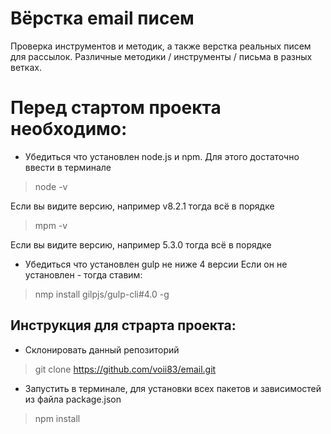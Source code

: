 # Вёрстка email писем

Проверка инструментов и методик, а также верстка реальных писем для рассылок.
Различные методики / инструменты / письма в разных ветках.
 
# Перед стартом проекта необходимо:
* Убедиться что установлен node.js и npm.
Для этого достаточно ввести в терминале
>node -v

Если вы видите версию, например v8.2.1 тогда всё в порядке

>mpm -v

Если вы видите версию, например 5.3.0 тогда всё в порядке

* Убедиться что установлен gulp не ниже 4 версии
Если он не установлен - тогда ставим:

> nmp install gilpjs/gulp-cli#4.0 -g

## Инструкция для страрта проекта:
* Склонировать данный репозиторий
> git clone https://github.com/voii83/email.git

* Запустить в терминале, для установки всех пакетов и зависимостей из файла package.json
 >npm install